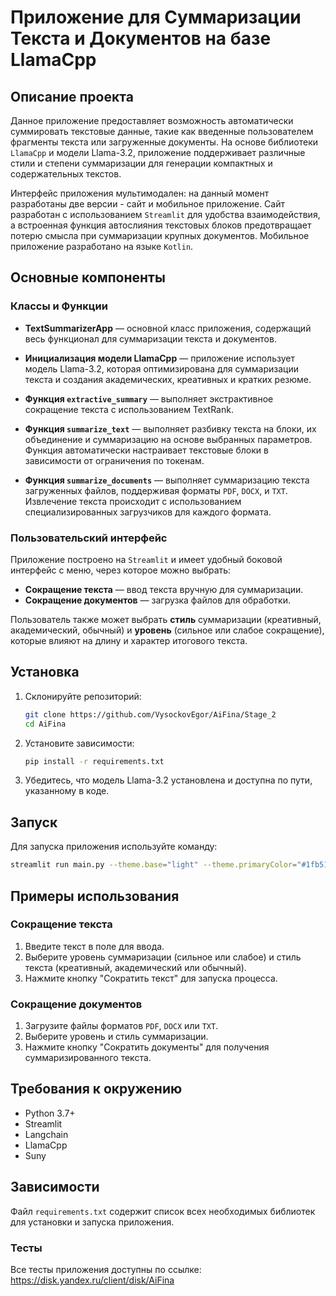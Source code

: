 
# Приложение для Суммаризации Текста и Документов на базе LlamaCpp

## Описание проекта

Данное приложение предоставляет возможность автоматически суммировать текстовые данные, такие как введенные пользователем фрагменты текста или загруженные документы. На основе библиотеки `LlamaCpp` и модели Llama-3.2, приложение поддерживает различные стили и степени суммаризации для генерации компактных и содержательных текстов. 

Интерфейс приложения мультимодален: на данный момент разработаны две версии - сайт и мобильное приложение. Сайт разработан с использованием `Streamlit` для удобства взаимодействия, а встроенная функция автослияния текстовых блоков предотвращает потерю смысла при суммаризации крупных документов. Мобильное приложение разработано на языке `Kotlin`.

## Основные компоненты

### Классы и Функции

- **TextSummarizerApp** — основной класс приложения, содержащий весь функционал для суммаризации текста и документов. 

- **Инициализация модели LlamaCpp** — приложение использует модель Llama-3.2, которая оптимизирована для суммаризации текста и создания академических, креативных и кратких резюме.

- **Функция `extractive_summary`** — выполняет экстрактивное сокращение текста с использованием TextRank.

- **Функция `summarize_text`** — выполняет разбивку текста на блоки, их объединение и суммаризацию на основе выбранных параметров. Функция автоматически настраивает текстовые блоки в зависимости от ограничения по токенам.

- **Функция `summarize_documents`** — выполняет суммаризацию текста загруженных файлов, поддерживая форматы `PDF`, `DOCX`, и `TXT`. Извлечение текста происходит с использованием специализированных загрузчиков для каждого формата.

### Пользовательский интерфейс

Приложение построено на `Streamlit` и имеет удобный боковой интерфейс с меню, через которое можно выбрать:
- **Сокращение текста** — ввод текста вручную для суммаризации.
- **Сокращение документов** — загрузка файлов для обработки.

Пользователь также может выбрать **стиль** суммаризации (креативный, академический, обычный) и **уровень** (сильное или слабое сокращение), которые влияют на длину и характер итогового текста.

## Установка

1. Склонируйте репозиторий:
   ```bash
   git clone https://github.com/VysockovEgor/AiFina/Stage_2
   cd AiFina
   ```

2. Установите зависимости:
   ```bash
   pip install -r requirements.txt
   ```

3. Убедитесь, что модель Llama-3.2 установлена и доступна по пути, указанному в коде.

## Запуск

Для запуска приложения используйте команду:
```bash
streamlit run main.py --theme.base="light" --theme.primaryColor="#1fb51f"
```

## Примеры использования

### Сокращение текста

1. Введите текст в поле для ввода.
2. Выберите уровень суммаризации (сильное или слабое) и стиль текста (креативный, академический или обычный).
3. Нажмите кнопку "Сократить текст" для запуска процесса.

### Сокращение документов

1. Загрузите файлы форматов `PDF`, `DOCX` или `TXT`.
2. Выберите уровень и стиль суммаризации.
3. Нажмите кнопку "Сократить документы" для получения суммаризированного текста.

## Требования к окружению

- Python 3.7+
- Streamlit
- Langchain
- LlamaCpp
- Suny
## Зависимости
Файл `requirements.txt` содержит список всех необходимых библиотек для установки и запуска приложения. 
### Тесты
Все тесты приложения доступны по ссылке:
https://disk.yandex.ru/client/disk/AiFina
